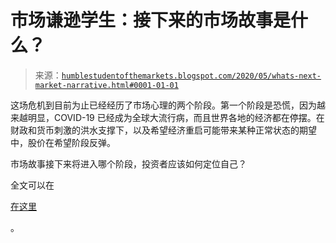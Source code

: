 <!--yml

分类：未分类

日期：2024-05-18 02:17:35

-->

# 市场谦逊学生：接下来的市场故事是什么？

> 来源：[`humblestudentofthemarkets.blogspot.com/2020/05/whats-next-market-narrative.html#0001-01-01`](https://humblestudentofthemarkets.blogspot.com/2020/05/whats-next-market-narrative.html#0001-01-01)

这场危机到目前为止已经经历了市场心理的两个阶段。第一个阶段是恐慌，因为越来越明显，COVID-19 已经成为全球大流行病，而且世界各地的经济都在停摆。在财政和货币刺激的洪水支撑下，以及希望经济重启可能带来某种正常状态的期望中，股价在希望阶段反弹。

市场故事接下来将进入哪个阶段，投资者应该如何定位自己？

全文可以在

[在这里](https://humblestudentofthemarkets.com/2020/05/09/whats-the-next-market-narrative/)

。
